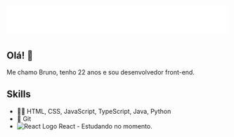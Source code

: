 <h1 align="center">
  <img src="https://raw.githubusercontent.com/brndeveloper/brndeveloper/50c80b089f9d3056149a8730f6dae73a548409b0/nameProfile.svg" alt="Bruno Vinícius" />
</h1>

## Olá! 👋
Me chamo Bruno, tenho 22 anos e sou desenvolvedor front-end.

## Skills
- 👨‍💻 HTML, CSS, JavaScript, TypeScript, Java, Python
- 📜 Git
-   <img src="https://upload.wikimedia.org/wikipedia/commons/a/a7/React-icon.svg" alt="React Logo" width="20" /> React - Estudando no momento.
<!--
Here are some ideas to get you started:

- 🔭 I’m currently working on ...
- 🌱 I’m currently learning ...
- 👯 I’m looking to collaborate on ...
- 🤔 I’m looking for help with ...
- 💬 Ask me about ...
- 📫 How to reach me: ...
- 😄 Pronouns: ...
- ⚡ Fun fact: ...
-->
